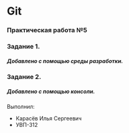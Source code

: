 # Git
### Практическая работа №5
### Задание 1.
##### Добавлено с помощью среды разработки.

### Задание 2.
##### Добавлено с помощью консоли.

Выполнил:
* Карасёв Илья Сергеевич
* УВП-312